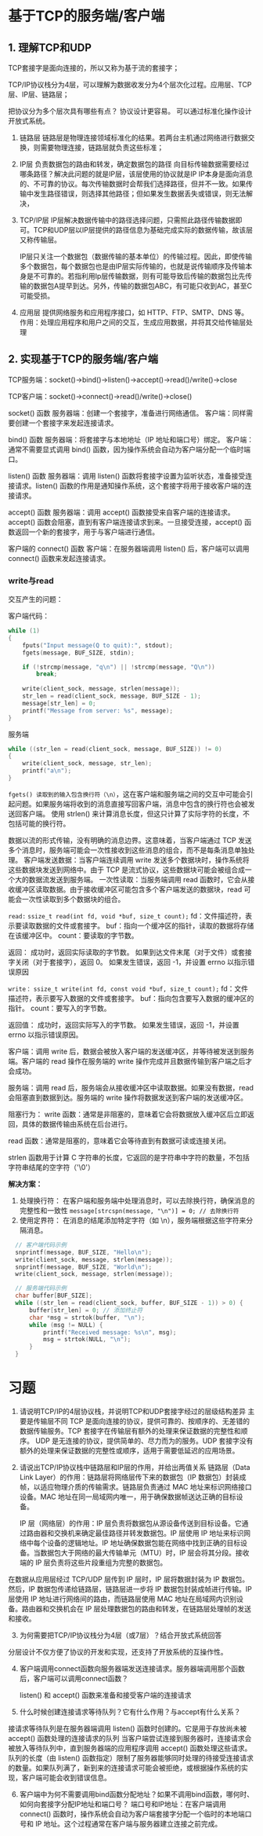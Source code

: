 # 基于TCP的服务端/客户端

## 1. 理解TCP和UDP

TCP套接字是面向连接的，所以又称为基于流的套接字；

TCP/IP协议栈分为4层，可以理解为数据收发分为4个层次化过程。应用层、TCP层、IP层、链路层；

把协议分为多个层次具有哪些有点？
  协议设计更容易。
  可以通过标准化操作设计开放式系统。
  
1. 链路层
   链路层是物理连接领域标准化的结果。若两台主机通过网络进行数据交换，则需要物理连接，链路层就负责这些标准；

2. IP层
   负责数据包的路由和转发，确定数据包的路径
   向目标传输数据需要经过哪条路径？解决此问题的就是IP层，该层使用的协议就是IP
   IP本身是面向消息的、不可靠的协议。每次传输数据时会帮我们选择路径，但并不一致。如果传输中发生路径错误，则选择其他路径；但如果发生数据丢失或错误，则无法解决，

3. TCP/IP层
   IP层解决数据传输中的路径选择问题，只需照此路径传输数据即可。TCP和UDP层以IP层提供的路径信息为基础完成实际的数据传输，故该层又称传输层。

   IP层只关注一个数据包（数据传输的基本单位）的传输过程。因此，即使传输多个数据包，每个数据包也是由IP层实际传输的，也就是说传输顺序及传输本身是不可靠的。若指利用Ip层传输数据，则有可能导致后传输的数据包比先传输的数据包A提早到达。另外，传输的数据包ABC，有可能只收到AC，甚至C可能受损。

4. 应用层
  提供网络服务和应用程序接口，如 HTTP、FTP、SMTP、DNS 等。
  作用：处理应用程序和用户之间的交互，生成应用数据，并将其交给传输层处理


## 2. 实现基于TCP的服务端/客户端

TCP服务端：socket()->bind()->listen()->accept()->read()/write()->close

TCP客户端：socket()->connect()->read()/write()->close()

socket() 函数
  服务器端：创建一个套接字，准备进行网络通信。
  客户端：同样需要创建一个套接字来发起连接请求。

bind() 函数
  服务器端：将套接字与本地地址（IP 地址和端口号）绑定。
  客户端：通常不需要显式调用 bind() 函数，因为操作系统会自动为客户端分配一个临时端口。

listen() 函数
  服务器端：调用 listen() 函数将套接字设置为监听状态，准备接受连接请求。listen() 函数的作用是通知操作系统，这个套接字将用于接收客户端的连接请求。

accept() 函数
  服务器端：调用 accept() 函数接受来自客户端的连接请求。accept() 函数会阻塞，直到有客户端连接请求到来。一旦接受连接，accept() 函数返回一个新的套接字，用于与客户端进行通信。

客户端的 connect() 函数
   客户端：在服务器端调用 listen() 后，客户端可以调用 connect() 函数来发起连接请求。

### write与read
交互产生的问题：

客户端代码：
```cpp
while (1)
{
    fputs("Input message(Q to quit):", stdout);
    fgets(message, BUF_SIZE, stdin);

    if (!strcmp(message, "q\n") || !strcmp(message, "Q\n"))
        break;
    
    write(client_sock, message, strlen(message));
    str_len = read(client_sock, message, BUF_SIZE - 1);
    message[str_len] = 0;
    printf("Message from server: %s", message);
}

```
服务端
```cpp
while ((str_len = read(client_sock, message, BUF_SIZE)) != 0)
{
    write(client_sock, message, str_len);
    printf("a\n");
}
```
`fgets() 读取到的输入包含换行符（\n）`，这在客户端和服务端之间的交互中可能会引起问题。如果服务端将收到的消息直接写回客户端，消息中包含的换行符也会被发送回客户端。
使用 strlen() 来计算消息长度，但这只计算了实际字符的长度，不包括可能的换行符。

数据以流的形式传输，没有明确的消息边界。这意味着，当客户端通过 TCP 发送多个消息时，服务端可能会一次性接收到这些消息的组合，而不是每条消息单独处理。
  客户端发送数据：当客户端连续调用 write 发送多个数据块时，操作系统将这些数据块发送到网络中。由于 TCP 是流式协议，这些数据块可能会被组合成一个大的数据流发送到服务端。
  一次性读取：当服务端调用 read 函数时，它会从接收缓冲区读取数据。由于接收缓冲区可能包含多个客户端发送的数据块，read 可能会一次性读取到多个数据块的组合。

`read:`
  `ssize_t read(int fd, void *buf, size_t count);`
  fd：文件描述符，表示要读取数据的文件或套接字。
  buf：指向一个缓冲区的指针，读取的数据将存储在该缓冲区中。
  count：要读取的字节数。

  返回：
  成功时，返回实际读取的字节数。
  如果到达文件末尾（对于文件）或套接字关闭（对于套接字），返回 0。
  如果发生错误，返回 -1，并设置 errno 以指示错误原因

`write：`
  `ssize_t write(int fd, const void *buf, size_t count);`
  fd：文件描述符，表示要写入数据的文件或套接字。
  buf：指向包含要写入数据的缓冲区的指针。
  count：要写入的字节数。

  返回值：
  成功时，返回实际写入的字节数。
  如果发生错误，返回 -1，并设置 errno 以指示错误原因。
  
客户端：调用 write 后，数据会被放入客户端的发送缓冲区，并等待被发送到服务端。客户端的 read 操作在服务端的 write 操作完成并且数据传输到客户端之后才会成功。

服务端：调用 read 后，服务端会从接收缓冲区中读取数据。如果没有数据，read 会阻塞直到数据到达。服务端的 write 操作将数据发送到客户端的发送缓冲区。

阻塞行为：
  write 函数：通常是非阻塞的，意味着它会将数据放入缓冲区后立即返回，具体的数据传输由系统在后台进行。

  read 函数：通常是阻塞的，意味着它会等待直到有数据可读或连接关闭。

strlen 函数用于计算 C 字符串的长度，它返回的是字符串中字符的数量，不包括字符串结尾的空字符（'\0'）

**解决方案：**
1. 处理换行符：
  在客户端和服务端中处理消息时，可以去除换行符，确保消息的完整性和一致性
  `message[strcspn(message, "\n")] = 0; // 去除换行符`
2. 使用定界符：
  在消息的结尾添加特定字符（如 \n），服务端根据这些字符来分隔消息。
  ```cpp
    // 客户端代码示例
    snprintf(message, BUF_SIZE, "Hello\n");
    write(client_sock, message, strlen(message));
    snprintf(message, BUF_SIZE, "World\n");
    write(client_sock, message, strlen(message));
  ```
  ```cpp
    // 服务端代码示例
    char buffer[BUF_SIZE];
    while ((str_len = read(client_sock, buffer, BUF_SIZE - 1)) > 0) {
        buffer[str_len] = 0; // 添加终止符
        char *msg = strtok(buffer, "\n");
        while (msg != NULL) {
            printf("Received message: %s\n", msg);
            msg = strtok(NULL, "\n");
        }
    }
  ```


# 习题
1. 请说明TCP/IP的4层协议栈，并说明TCP和UDP套接字经过的层级结构差异
   主要是传输层不同
   TCP 是面向连接的协议，提供可靠的、按顺序的、无差错的数据传输服务。TCP 套接字在传输层有额外的处理来保证数据的完整性和顺序。
   UDP 是无连接的协议，提供简单的、尽力而为的服务。UDP 套接字没有额外的处理来保证数据的完整性或顺序，适用于需要低延迟的应用场景。

2. 请说出TCP/IP协议栈中链路层和IP层的作用，并给出两值关系
   链路层（Data Link Layer）的作用：链路层将网络层传下来的数据包（IP 数据包）封装成帧，以适应物理介质的传输需求。链路层负责通过 MAC 地址来标识网络接口设备。MAC 地址在同一局域网内唯一，用于确保数据帧送达正确的目标设备。

   IP 层（网络层）的作用：IP 层负责将数据包从源设备传送到目标设备。它通过路由器和交换机来确定最佳路径并转发数据包。IP 层使用 IP 地址来标识网络中每个设备的逻辑地址。IP 地址确保数据包能在网络中找到正确的目标设备。当数据包大于网络的最大传输单元（MTU）时，IP 层会将其分段。接收端的 IP 层负责将这些片段重组为完整的数据包。

  在数据从应用层经过 TCP/UDP 层传到 IP 层时，IP 层将数据封装为 IP 数据包。然后，IP 数据包传递给链路层，链路层进一步将 IP 数据包封装成帧进行传输。IP 层使用 IP 地址进行网络间的路由，而链路层使用 MAC 地址在局域网内识别设备。路由器和交换机会在 IP 层处理数据包的路由和转发，在链路层处理帧的发送和接收。

3. 为何需要把TCP/IP协议栈分为4层（或7层）？结合开放式系统回答

  分层设计不仅方便了协议的开发和实现，还支持了开放系统的互操作性。

4. 客户端调用connect函数向服务器端发送连接请求。服务器端调用那个函数后，客户端可以调用connect函数？

    listen() 和 accept() 函数来准备和接受客户端的连接请求

5. 什么时候创建连接请求等待队列？它有什么作用？与accept有什么关系？

  接请求等待队列是在服务器端调用 listen() 函数时创建的。它是用于存放尚未被 accept() 函数处理的连接请求的队列
  当客户端尝试连接到服务器时，连接请求会被放入等待队列中，直到服务器端的应用程序调用 accept() 函数处理这些请求。
  队列的长度（由 listen() 函数指定）限制了服务器能够同时处理的待接受连接请求的数量。如果队列满了，新到来的连接请求可能会被拒绝，或根据操作系统的实现，客户端可能会收到错误信息。


6. 客户端中为何不需要调用bind函数分配地址？如果不调用bind函数，哪何时、如何向套接字分配IP地址和端口号？
  端口号和IP地址：在客户端调用 connect() 函数时，操作系统会自动为客户端套接字分配一个临时的本地端口号和 IP 地址。这个过程通常在客户端与服务器建立连接之前完成。






